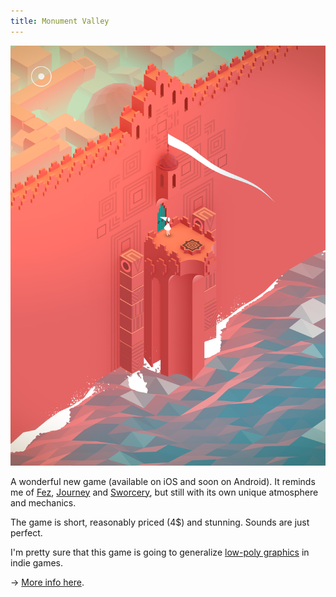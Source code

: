 ```yaml
---
title: Monument Valley
---
```


![Monument Valley][image]

A wonderful new game (available on iOS and soon on Android). It reminds me of [Fez](http://fezgame.com/), [Journey](http://thatgamecompany.com/games/journey/) and [Sworcery](http://www.swordandsworcery.com/), but still with its own unique atmosphere and mechanics.

The game is short, reasonably priced (4$) and stunning. Sounds are just perfect.

I'm pretty sure that this game is going to generalize [low-poly graphics](http://imgur.com/a/knj1I#8) in indie games.

→ [More info here](http://monumentvalleygame.com/).


[image]: /static/images/posts/2014-04-04-monument-valley.png
